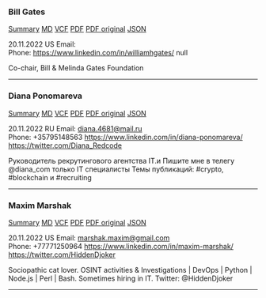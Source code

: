 ### Bill Gates
[Summary](Bill_Gates/Bill_Gates.summary.md)  [MD](Bill_Gates/Bill_Gates.md)  [VCF](Bill_Gates/Bill_Gates.vcf)  [PDF](Bill_Gates/Bill_Gates.pdf)  [PDF original](Bill_Gates/Bill_Gates.original.pdf)  [JSON](Bill_Gates/Bill_Gates.resume.json)

20.11.2022 US
Email: <a href='mailto:'></a>  
Phone: 
https://www.linkedin.com/in/williamhgates/
null

Co-chair, Bill & Melinda Gates Foundation

----

### Diana Ponomareva
[Summary](Diana_Ponomareva/Diana_Ponomareva.summary.md)  [MD](Diana_Ponomareva/Diana_Ponomareva.md)  [VCF](Diana_Ponomareva/Diana_Ponomareva.vcf)  [PDF](Diana_Ponomareva/Diana_Ponomareva.pdf)  [PDF original](Diana_Ponomareva/Diana_Ponomareva.original.pdf)  [JSON](Diana_Ponomareva/Diana_Ponomareva.resume.json)

20.11.2022 RU
Email: <a href='mailto:diana.4681@mail.ru'>diana.4681@mail.ru</a>  
Phone: +35795148563
https://www.linkedin.com/in/diana-ponomareva/
https://twitter.com/Diana_Redcode

Руководитель рекрутингового агентства IT.и Пишите мне в телегу @diana_com только IT специалисты Темы публикаций: #crypto, #blockchain и #recruiting

----

### Maxim Marshak
[Summary](Maxim_Marshak/Maxim_Marshak.summary.md)  [MD](Maxim_Marshak/Maxim_Marshak.md)  [VCF](Maxim_Marshak/Maxim_Marshak.vcf)  [PDF](Maxim_Marshak/Maxim_Marshak.pdf)  [PDF original](Maxim_Marshak/Maxim_Marshak.original.pdf)  [JSON](Maxim_Marshak/Maxim_Marshak.resume.json)

20.11.2022 US
Email: <a href='mailto:marshak.maxim@gmail.com'>marshak.maxim@gmail.com</a>  
Phone: +77771250964
https://www.linkedin.com/in/maxim-marshak/
https://twitter.com/HiddenDjoker

Sociopathic cat lover. OSINT activities & Investigations | DevOps | Python | Node.js | Perl | Bash. Sometimes hiring in IT. Twitter: @HiddenDjoker

----

